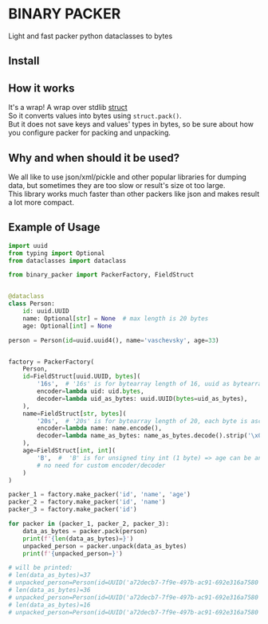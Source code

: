 
# BINARY PACKER #

Light and fast packer python dataclasses to bytes

## Install


## How it works

It's a wrap! A wrap over stdlib [struct](https://docs.python.org/3/library/struct.html)  
So it converts values into bytes using `struct.pack()`.  
But it does not save keys and values' types in bytes, so be sure about how you configure packer for packing and unpacking. 

## Why and when should it be used?

We all like to use json/xml/pickle and other popular libraries for dumping data, but sometimes they are too slow or result's size ot too large.  
This library works much faster than other packers like json and makes result a lot more compact.

## Example of Usage

```python
import uuid
from typing import Optional
from dataclasses import dataclass

from binary_packer import PackerFactory, FieldStruct


@dataclass
class Person:
    id: uuid.UUID
    name: Optional[str] = None  # max length is 20 bytes
    age: Optional[int] = None

person = Person(id=uuid.uuid4(), name='vaschevsky', age=33)


factory = PackerFactory(
    Person,
    id=FieldStruct[uuid.UUID, bytes](
        '16s',  # '16s' is for bytearray length of 16, uuid as bytearray also 16 bytes
        encoder=lambda uid: uid.bytes,
        decoder=lambda uid_as_bytes: uuid.UUID(bytes=uid_as_bytes),
    ),
    name=FieldStruct[str, bytes](
        '20s',  # '20s' is for bytearray length of 20, each byte is ascii char
        encoder=lambda name: name.encode(),
        decoder=lambda name_as_bytes: name_as_bytes.decode().strip('\x00'),
    ),
    age=FieldStruct[int, int](
        'B',  #  'B' is for unsigned tiny int (1 byte) => age can be any value from 0 to 255,
        # no need for custom encoder/decoder
    )
)

packer_1 = factory.make_packer('id', 'name', 'age')
packer_2 = factory.make_packer('id', 'name')
packer_3 = factory.make_packer('id')

for packer in (packer_1, packer_2, packer_3):
    data_as_bytes = packer.pack(person)
    print(f'{len(data_as_bytes)=}')
    unpacked_person = packer.unpack(data_as_bytes)
    print(f'{unpacked_person=}')

# will be printed:
# len(data_as_bytes)=37
# unpacked_person=Person(id=UUID('a72decb7-7f9e-497b-ac91-692e316a7580'), name='vaschevsky', age=33)
# len(data_as_bytes)=36
# unpacked_person=Person(id=UUID('a72decb7-7f9e-497b-ac91-692e316a7580'), name='vaschevsky', age=None)
# len(data_as_bytes)=16
# unpacked_person=Person(id=UUID('a72decb7-7f9e-497b-ac91-692e316a7580'), name=None, age=None)
```
